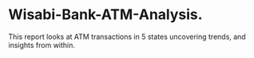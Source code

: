 # Wisabi-Bank-ATM-Analysis.
This report looks at ATM transactions in 5 states uncovering trends, and insights from within.
